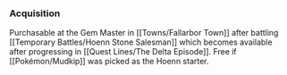 ### Acquisition
Purchasable at the Gem Master in [[Towns/Fallarbor Town]] after battling [[Temporary Battles/Hoenn Stone Salesman]] which becomes available after progressing in [[Quest Lines/The Delta Episode]]. Free if [[Pokémon/Mudkip]] was picked as the Hoenn starter.